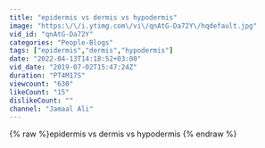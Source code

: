 ```yaml
---
title: "epidermis vs dermis vs hypodermis"
image: "https:\/\/i.ytimg.com\/vi\/qnAtG-Da72Y\/hqdefault.jpg"
vid_id: "qnAtG-Da72Y"
categories: "People-Blogs"
tags: ["epidermis","dermis","hypodermis"]
date: "2022-04-13T14:18:52+03:00"
vid_date: "2019-07-02T15:47:24Z"
duration: "PT4M17S"
viewcount: "630"
likeCount: "15"
dislikeCount: ""
channel: "Jamaal Ali"
---
```

{% raw %}epidermis vs dermis vs hypodermis {% endraw %}

